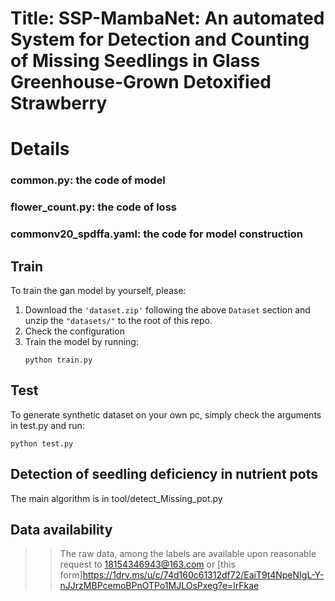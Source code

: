 # Title: SSP-MambaNet: An automated System for Detection and Counting of Missing Seedlings in Glass Greenhouse-Grown Detoxified Strawberry
# Details
### common.py: the code of model 
### flower_count.py: the code of loss
### commonv20_spdffa.yaml: the code for model construction
## Train
To train the gan model by yourself, please: 
1. Download the ```'dataset.zip'``` following the above ```Dataset``` section and unzip the ```"datasets/"``` to the root of this repo.
2. Check the configuration
3. Train the model by running:
    ```
    python train.py
    ```
## Test
To generate synthetic dataset on your own pc, simply check the arguments in test.py and run:
   ```
   python test.py
   ```
## Detection of seedling deficiency in nutrient pots
The main algorithm is in tool/detect_Missing_pot.py
## Data availability
>>The raw data, among the labels are available upon reasonable request to 18154346943@163.com or [this form]https://1drv.ms/u/c/74d160c61312df72/EaiT9t4NpeNIgL-Y-nJJrzMBPcemoBPnOTPo1MJLOsPxeg?e=lrFkae

